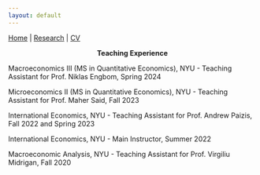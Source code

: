 ```yaml
---
layout: default
---
```


[Home](https://nadiapozdnyakova.github.io/home) | [Research](https://nadiapozdnyakova.github.io/research) | [CV](https://nadiapozdnyakova.github.io/cv) 

<p align="center">
<b>Teaching Experience</b>
</p>

Macroeconomics III (MS in Quantitative Economics), NYU - Teaching Assistant for Prof. Niklas Engbom, Spring 2024 

Microeconomics II (MS in Quantitative Economics), NYU - Teaching Assistant for Prof. Maher Said, Fall 2023

International Economics, NYU - Teaching Assistant for Prof. Andrew Paizis, Fall 2022 and Spring 2023

International Economics, NYU - Main Instructor, Summer 2022

Macroeconomic Analysis, NYU - Teaching Assistant for Prof. Virgiliu Midrigan, Fall 2020
